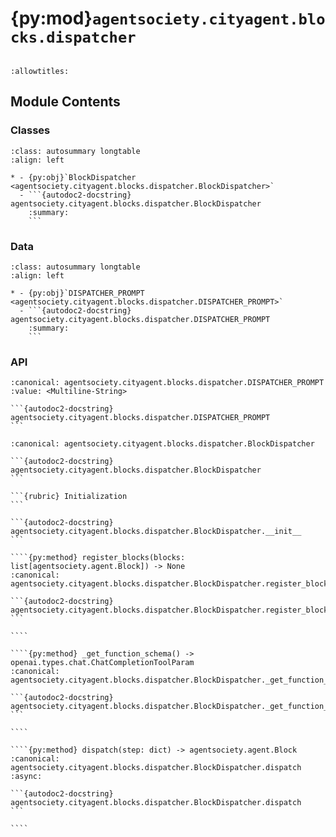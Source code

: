 # {py:mod}`agentsociety.cityagent.blocks.dispatcher`

```{py:module} agentsociety.cityagent.blocks.dispatcher
```

```{autodoc2-docstring} agentsociety.cityagent.blocks.dispatcher
:allowtitles:
```

## Module Contents

### Classes

````{list-table}
:class: autosummary longtable
:align: left

* - {py:obj}`BlockDispatcher <agentsociety.cityagent.blocks.dispatcher.BlockDispatcher>`
  - ```{autodoc2-docstring} agentsociety.cityagent.blocks.dispatcher.BlockDispatcher
    :summary:
    ```
````

### Data

````{list-table}
:class: autosummary longtable
:align: left

* - {py:obj}`DISPATCHER_PROMPT <agentsociety.cityagent.blocks.dispatcher.DISPATCHER_PROMPT>`
  - ```{autodoc2-docstring} agentsociety.cityagent.blocks.dispatcher.DISPATCHER_PROMPT
    :summary:
    ```
````

### API

````{py:data} DISPATCHER_PROMPT
:canonical: agentsociety.cityagent.blocks.dispatcher.DISPATCHER_PROMPT
:value: <Multiline-String>

```{autodoc2-docstring} agentsociety.cityagent.blocks.dispatcher.DISPATCHER_PROMPT
```

````

`````{py:class} BlockDispatcher(llm: agentsociety.llm.LLM)
:canonical: agentsociety.cityagent.blocks.dispatcher.BlockDispatcher

```{autodoc2-docstring} agentsociety.cityagent.blocks.dispatcher.BlockDispatcher
```

```{rubric} Initialization
```

```{autodoc2-docstring} agentsociety.cityagent.blocks.dispatcher.BlockDispatcher.__init__
```

````{py:method} register_blocks(blocks: list[agentsociety.agent.Block]) -> None
:canonical: agentsociety.cityagent.blocks.dispatcher.BlockDispatcher.register_blocks

```{autodoc2-docstring} agentsociety.cityagent.blocks.dispatcher.BlockDispatcher.register_blocks
```

````

````{py:method} _get_function_schema() -> openai.types.chat.ChatCompletionToolParam
:canonical: agentsociety.cityagent.blocks.dispatcher.BlockDispatcher._get_function_schema

```{autodoc2-docstring} agentsociety.cityagent.blocks.dispatcher.BlockDispatcher._get_function_schema
```

````

````{py:method} dispatch(step: dict) -> agentsociety.agent.Block
:canonical: agentsociety.cityagent.blocks.dispatcher.BlockDispatcher.dispatch
:async:

```{autodoc2-docstring} agentsociety.cityagent.blocks.dispatcher.BlockDispatcher.dispatch
```

````

`````
